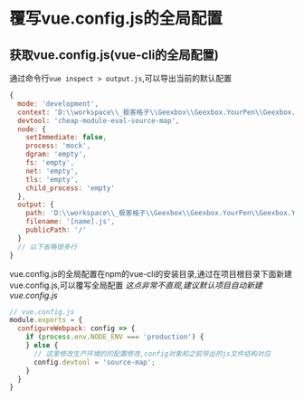 # 覆写vue.config.js的全局配置 #

## 获取vue.config.js(vue-cli的全局配置) ##

通过命令行`vue inspect > output.js`,可以导出当前的默认配置

``` js
{
  mode: 'development',
  context: 'D:\\workspace\\_极客格子\\Geexbox\\Geexbox.YourPen\\Geexbox.YourPen\\clientapp',
  devtool: 'cheap-module-eval-source-map',
  node: {
    setImmediate: false,
    process: 'mock',
    dgram: 'empty',
    fs: 'empty',
    net: 'empty',
    tls: 'empty',
    child_process: 'empty'
  },
  output: {
    path: 'D:\\workspace\\_极客格子\\Geexbox\\Geexbox.YourPen\\Geexbox.YourPen\\clientapp\\dist',
    filename: '[name].js',
    publicPath: '/'
  }
  // 以下省略很多行
}
```

vue.config.js的全局配置在npm的vue-cli的安装目录,通过在项目根目录下面新建vue.config.js,可以覆写全局配置
*这点非常不直观,建议默认项目自动新建vue.config.js*

``` js
// vue.config.js
module.exports = {
  configureWebpack: config => {
    if (process.env.NODE_ENV === 'production') {
    } else {
      // 这里修改生产环境的的配置修改,config对象和之前导出的js文件结构对应
      config.devtool = 'source-map';
    }
  }
}
```